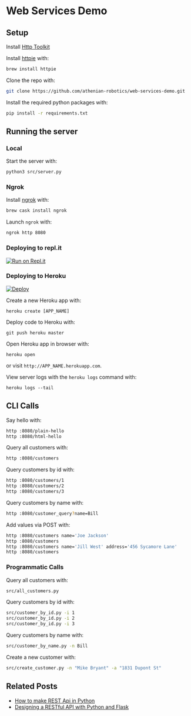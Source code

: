 # Web Services Demo

## Setup

Install [Http Toolkit](https://httptoolkit.tech)

Install [httpie](https://httpie.org) with:

```bash
brew install httpie
```

Clone the repo with:

```bash
git clone https://github.com/athenian-robotics/web-services-demo.git
```

Install the required python packages with:

```bash
pip install -r requirements.txt
```

## Running the server

### Local

Start the server with:

```bash
python3 src/server.py
```

### Ngrok 

Install [ngrok](https://ngrok.com) with:
```bash
brew cask install ngrok
```

Launch `ngrok` with:
```bash
ngrok http 8080
```
 
### Deploying to repl.it
 [![Run on Repl.it](https://repl.it/badge/github/athenian-programming/web-services-demo)](https://repl.it/github/athenian-programming/web-services-demo)


### Deploying to Heroku

[![Deploy](https://www.herokucdn.com/deploy/button.svg)](https://heroku.com/deploy)

Create a new Heroku app with:
```
heroku create [APP_NAME]
```

Deploy code to Heroku with:
```
git push heroku master
```

Open Heroku app in browser with:
```
heroku open
```

or visit `http://APP_NAME.herokuapp.com`.

View server logs with the `heroku logs` command with:
```
heroku logs --tail
```

## CLI Calls

Say hello with:
```bash
http :8080/plain-hello
http :8080/html-hello
```

Query all customers with:
```bash
http :8080/customers
```

Query customers by id with:
```bash
http :8080/customers/1
http :8080/customers/2
http :8080/customers/3
```

Query customers by name with:
```bash
http :8080/customer_query?name=Bill
```

Add values via POST with:
```bash
http :8080/customers name='Joe Jackson' 
http :8080/customers
http :8080/customers name='Jill West' address='456 Sycamore Lane'
http :8080/customers
```

### Programmatic Calls

Query all customers with:
```bash
src/all_customers.py
```

Query customers by id with:
```bash
src/customer_by_id.py -i 1
src/customer_by_id.py -i 2
src/customer_by_id.py -i 3
```

Query customers by name with:
```bash
src/customer_by_name.py -n Bill
```

Create a new customer with:
```bash
src/create_customer.py -n "Mike Bryant" -a "1831 Dupont St"
```

## Related Posts

* [How to make REST Api in Python](https://repl.it/talk/learn/How-to-make-Rest-Api-in-Python/9038)
* [Designing a RESTful API with Python and Flask](https://blog.miguelgrinberg.com/post/designing-a-restful-api-with-python-and-flask)